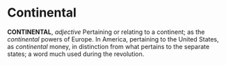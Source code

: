 # Continental

**CONTINENTAL**, _adjective_ Pertaining or relating to a continent; as the _continental_ powers of Europe. In America, pertaining to the United States, as _continental_ money, in distinction from what pertains to the separate states; a word much used during the revolution.